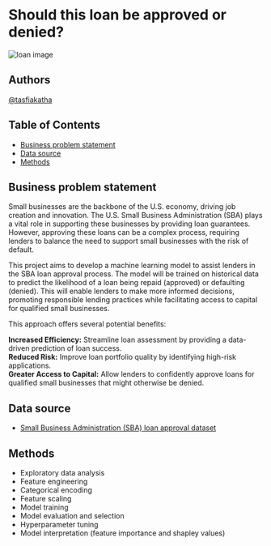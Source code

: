 # Should this loan be approved or denied?

![loan image](https://img.freepik.com/premium-photo/businessman-shaking-hands-giving-dollar-bills-corruption-bribery-business-manager-deal-contract_45041-198.jpg?w=826)

## Authors
[@tasfiakatha](https://github.com/tasfiakatha)

## Table of Contents
- [Business problem statement](https://github.com/tasfiakatha/Should-this-loan-be-approved-or-denied-/edit/main/README.md#business-problem-statement)
- [Data source](https://github.com/tasfiakatha/Should-this-loan-be-approved-or-denied-/edit/main/README.md#data-source)
- [Methods](https://github.com/tasfiakatha/Should-this-loan-be-approved-or-denied-/edit/main/README.md#methods)

## Business problem statement
Small businesses are the backbone of the U.S. economy, driving job creation and innovation. The U.S. Small Business Administration (SBA) plays a vital role in supporting these businesses by providing loan guarantees. However, approving these loans can be a complex process, requiring lenders to balance the need to support small businesses with the risk of default.

This project aims to develop a machine learning model to assist lenders in the SBA loan approval process. The model will be trained on historical data to predict the likelihood of a loan being repaid (approved) or defaulting (denied). This will enable lenders to make more informed decisions, promoting responsible lending practices while facilitating access to capital for qualified small businesses.

This approach offers several potential benefits:

**Increased Efficiency:** Streamline loan assessment by providing a data-driven prediction of loan success.  
**Reduced Risk:** Improve loan portfolio quality by identifying high-risk applications.  
**Greater Access to Capital:** Allow lenders to confidently approve loans for qualified small businesses that might otherwise be denied.

## Data source
- [Small Business Administration (SBA) loan approval dataset](https://www.kaggle.com/datasets/mirbektoktogaraev/should-this-loan-be-approved-or-denied)

## Methods
- Exploratory data analysis
- Feature engineering
- Categorical encoding
- Feature scaling
- Model training
- Model evaluation and selection
- Hyperparameter tuning
- Model interpretation (feature importance and shapley values)

